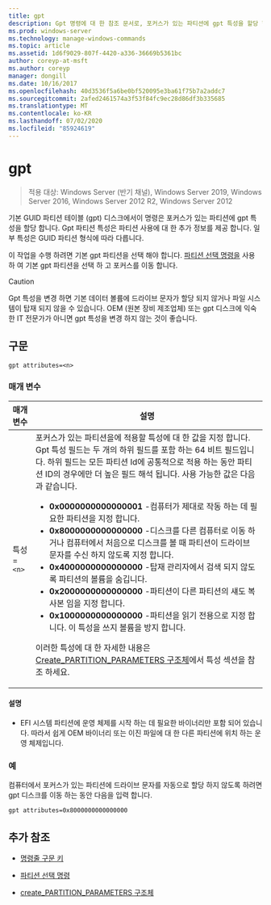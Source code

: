 ```yaml
---
title: gpt
description: Gpt 명령에 대 한 참조 문서로, 포커스가 있는 파티션에 gpt 특성을 할당 합니다.
ms.prod: windows-server
ms.technology: manage-windows-commands
ms.topic: article
ms.assetid: 1d6f9029-807f-4420-a336-36669b5361bc
author: coreyp-at-msft
ms.author: coreyp
manager: dongill
ms.date: 10/16/2017
ms.openlocfilehash: 40d3536f5a6be0bf520095e3ba61f75b7a2addc7
ms.sourcegitcommit: 2afed2461574a3f53f84fc9ec28d86df3b335685
ms.translationtype: MT
ms.contentlocale: ko-KR
ms.lasthandoff: 07/02/2020
ms.locfileid: "85924619"
---
```

# <a name="gpt"></a>gpt

> 적용 대상: Windows Server (반기 채널), Windows Server 2019, Windows Server 2016, Windows Server 2012 R2, Windows Server 2012

기본 GUID 파티션 테이블 (gpt) 디스크에서이 명령은 포커스가 있는 파티션에 gpt 특성을 할당 합니다. Gpt 파티션 특성은 파티션 사용에 대 한 추가 정보를 제공 합니다. 일부 특성은 GUID 파티션 형식에 따라 다릅니다.

이 작업을 수행 하려면 기본 gpt 파티션을 선택 해야 합니다. [파티션 선택 명령을](select-partition.md) 사용 하 여 기본 gpt 파티션을 선택 하 고 포커스를 이동 합니다.

> [!CAUTION]
> Gpt 특성을 변경 하면 기본 데이터 볼륨에 드라이브 문자가 할당 되지 않거나 파일 시스템이 탑재 되지 않을 수 있습니다. OEM (원본 장비 제조업체) 또는 gpt 디스크에 익숙한 IT 전문가가 아니면 gpt 특성을 변경 하지 않는 것이 좋습니다.

## <a name="syntax"></a>구문

```
gpt attributes=<n>
```

### <a name="parameters"></a>매개 변수

| 매개 변수 | 설명 |
| --------- | ----------- |
| 특성 =`<n>` | 포커스가 있는 파티션을에 적용할 특성에 대 한 값을 지정 합니다. Gpt 특성 필드는 두 개의 하위 필드를 포함 하는 64 비트 필드입니다. 하위 필드는 모든 파티션 Id에 공통적으로 적용 하는 동안 파티션 ID의 경우에만 더 높은 필드 해석 됩니다. 사용 가능한 값은 다음과 같습니다.<ul><li>**0x0000000000000001** -컴퓨터가 제대로 작동 하는 데 필요한 파티션을 지정 합니다.</li><li>**0x8000000000000000** -디스크를 다른 컴퓨터로 이동 하거나 컴퓨터에서 처음으로 디스크를 볼 때 파티션이 드라이브 문자를 수신 하지 않도록 지정 합니다.</li><li>**0x4000000000000000** -탑재 관리자에서 검색 되지 않도록 파티션의 볼륨을 숨깁니다.</li><li>**0x2000000000000000** -파티션이 다른 파티션의 섀도 복사본 임을 지정 합니다.</li><li>**0x1000000000000000** -파티션을 읽기 전용으로 지정 합니다. 이 특성을 쓰지 볼륨을 방지 합니다.</li></ul><p>이러한 특성에 대 한 자세한 내용은 [Create_PARTITION_PARAMETERS 구조체](https://docs.microsoft.com/windows/win32/api/vds/ns-vds-create_partition_parameters)에서 특성 섹션을 참조 하세요. |

#### <a name="remarks"></a>설명

- EFI 시스템 파티션에 운영 체제를 시작 하는 데 필요한 바이너리만 포함 되어 있습니다. 따라서 쉽게 OEM 바이너리 또는 이진 파일에 대 한 다른 파티션에 위치 하는 운영 체제입니다.

### <a name="examples"></a>예

컴퓨터에서 포커스가 있는 파티션에 드라이브 문자를 자동으로 할당 하지 않도록 하려면 gpt 디스크를 이동 하는 동안 다음을 입력 합니다.

```
gpt attributes=0x8000000000000000
```

## <a name="additional-references"></a>추가 참조

- [명령줄 구문 키](command-line-syntax-key.md)

- [파티션 선택 명령](select-partition.md)

- [create_PARTITION_PARAMETERS 구조체](https://docs.microsoft.com/windows/win32/api/vds/ns-vds-create_partition_parameters)
